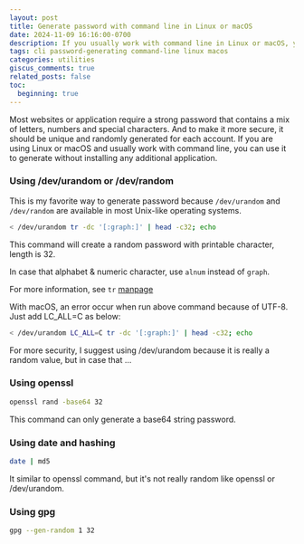 ```yaml
---
layout: post
title: Generate password with command line in Linux or macOS
date: 2024-11-09 16:16:00-0700
description: If you usually work with command line in Linux or macOS, you can use it to generate password without installing any additional application.
tags: cli password-generating command-line linux macos
categories: utilities
giscus_comments: true
related_posts: false
toc:
  beginning: true
---
```


Most websites or application require a strong password that contains a mix of letters, numbers and special characters. And to make it more secure, it should be unique and randomly generated for each account.
If you are using Linux or macOS and usually work with command line, you can use it to generate without installing any additional application.

### Using /dev/urandom or /dev/random

This is my favorite way to generate password because `/dev/urandom` and `/dev/random` are available in most Unix-like operating systems.

```sh
< /dev/urandom tr -dc '[:graph:]' | head -c32; echo
```

This command will create a random password with printable character, length is 32.

In case that alphabet & numeric character, use `alnum` instead of `graph`.

For more information, see `tr` [manpage](https://linuxcommand.org/lc3_man_pages/tr1.html)

With macOS, an error occur when run above command because of UTF-8. Just add LC_ALL=C as below:

```sh
< /dev/urandom LC_ALL=C tr -dc '[:graph:]' | head -c32; echo
```

For more security, I suggest using /dev/urandom because it is really a random value, but in case that ...

### Using openssl

```sh
openssl rand -base64 32
```

This command can only generate a base64 string password.

### Using date and hashing

```sh
date | md5
```

It similar to openssl command, but it's not really random like openssl or /dev/urandom.

### Using gpg

```sh
gpg --gen-random 1 32
```
